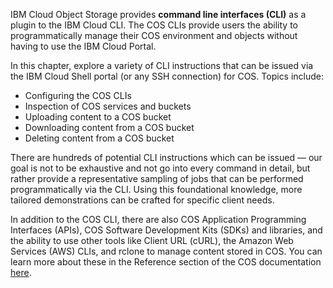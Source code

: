 IBM Cloud Object Storage provides **command line interfaces (CLI)** as a plugin to the IBM Cloud CLI. The COS CLIs provide users the ability to programmatically manage their COS environment and objects without having to use the IBM Cloud Portal.

In this chapter, explore a variety of CLI instructions that can be issued via the IBM Cloud Shell portal (or any SSH connection) for COS. Topics include:

- Configuring the COS CLIs
- Inspection of COS services and buckets
- Uploading content to a COS bucket
- Downloading content from a COS bucket
- Deleting content from a COS bucket

There are hundreds of potential CLI instructions which can be issued — our goal is not to be exhaustive and not go into every command in detail, but rather provide a representative sampling of jobs that can be performed programmatically via the CLI. Using this foundational knowledge, more tailored demonstrations can be crafted for specific client needs.

In addition to the COS CLI, there are also COS Application Programming Interfaces (APIs), COS Software Development Kits (SDKs) and libraries, and the ability to use other tools like Client URL (cURL), the Amazon Web Services (AWS) CLIs, and rclone to manage content stored in COS. You can learn more about these in the Reference section of the COS documentation <a href="https://cloud.ibm.com/docs/cloud-object-storage?topic=cloud-object-storage-compatibility-api&code=javascript" target="_blank">here</a>.
